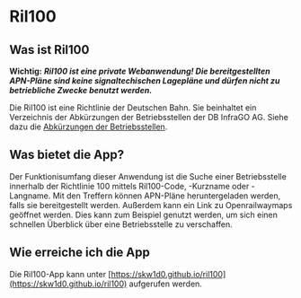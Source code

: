 # Ril100

## Was ist Ril100

**Wichtig:**
**_Ril100 ist eine private Webanwendung! Die bereitgestellten APN-Pläne sind keine signaltechischen Lagepläne und dürfen nicht zu betriebliche Zwecke benutzt werden._**

Die Ril100 ist eine Richtlinie der Deutschen Bahn. Sie beinhaltet ein Verzeichnis der Abkürzungen der Betriebsstellen der DB InfraGO AG. Siehe dazu die [Abkürzungen der Betriebsstellen](https://www.dbinfrago.com/web/schienennetz/betrieb/allgemeine-betriebsinformationen/betriebsstellen-12592996).

## Was bietet die App?

Der Funktionisumfang dieser Anwendung ist die Suche einer Betriebsstelle innerhalb der Richtlinie 100 mittels Ril100-Code, -Kurzname oder -Langname. Mit den Treffern können APN-Pläne heruntergeladen werden, falls sie bereitgestellt werden. Außerdem kann ein Link zu Openrailwaymaps geöffnet werden. Dies kann zum Beispiel genutzt werden, um sich einen schnellen Überblick über eine Betriebsstelle zu verschaffen.

## Wie erreiche ich die App

Die Ril100-App kann unter [https://skw1d0.github.io/ril100](https://skw1d0.github.io/ril100) aufgerufen werden.
